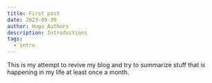 ```yaml
---
title: First post
date: 2023-09-30
author: Hugo Authors
description: Introductions
tags:
  - intro
---
```


This is my attempt to revive my blog and try to summarize stuff that is happening in my life at least once a month.